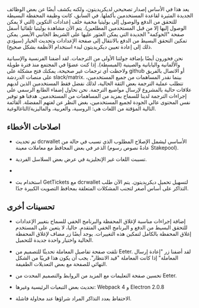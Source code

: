 يعد هذا في الأساس إصدار تصحيحي لديكريديتون، ولكنه يكشف أيضًا عن بعض الوظائف الجديدة المثيرة لقاعدة المستخدمين بأكملها. في السابق، كانت وظيفة المحفظة البسيطة للتحقق من الدفع والوصول إلى بوليتيا مخفية خلف إعدادات التكوين (التي لا يمكن الوصول إليها إلا من قبل المستخدمين المطلعين). يتم الآن مشاهدة بوليتيا تلقائيا أسفل صفحة "الحوكمة" الجديدة التي يمكن العثور عليها على الشريط الجانبي الأيسر. يمكن تمكين التحقق البسيط من الدفع بالانتقال إلى صفحة الإعدادات وتحديث الخيار (سيؤدي ذلك إلى إعادة تعيين ديكريديتون لبدء استخدام الأنظمة بشكل صحيح).

نحن فخورون أيضًا بإضافة جولتنا الأولى من الترجمات. لقد أضفنا الفرنسية والإسبانية والألمانية واليابانية والصينية (المبسطة). إذا كنت عضوًا في المجتمع منذ فترة طويلة ولاحظت أي ترجمات غير صحيحة، يمكنك فتح مشكلة على github أو الاتصال بالفريق على منصات الدردشة slack/matrix. بينما نقدر المساهمات من جميع المستخدمين، تتطلب عملية الترجمة بعض الثقة الحالية، لذلك نفضل فقط المستخدمين الذين لديهم علاقات حالية بالمشروع لإرسال مواضيع الترجمة. نحن نحاول إضفاء الطابع الرسمي على إجراءات الترجمة لدينا للسماح بمزيد من المساهمات من المستخدمين. هدفنا هو توفير نفس المحتوى عالي الجودة لجميع المستخدمين، بغض النظر عن لغتهم المفضلة. القائمة التالية المؤقتة من اللغات هي: الروسية، والعربية، والماليزية/التاغالوغية.

## اصلاحات الأخطاء

   - تم تحديث dcrwallet الأساسي ليشمل الإصلاح المطلوب الذي تسبب في حالة من الذعر في بعض المحافظ مع معاملات معينة (عادةً نصوص رسوم Stakepool).

   - تسببت اللغات غير الإنجليزية في عرض بعض السلاسل الفردية.
   - 
   - استخدام بث GetTickets مع dcrwallet لتسهيل تحميل ديكريديتون. يتم الآن طلب التذاكر على أساس أصغر لتجنب المشكلات المتعلقة بمحافظ التصويت الكبيرة جدًا.

## تحسينات أخرى

   - إضافة إجراءات مناسبة لإغلاق المحفظة والبرنامج الخفي للسماح بتغيير الإعدادات للتحقق البسيط من الدفع و البرنامج الخفي المتقدم. حاليا، لا يتعين على المستخدم إغلاق المحفظة بالكامل لتمكين هذه التغييرات. يوجد أيضًا زر مضاف لإغلاق المحفظة الحالية واختيار واحدة جديدة للتحميل.

   - تلقت صفحة تفاصيل المعاملة تحديثًا للتصميم من Eeter. لقد أضفنا زر "إعادة إرسال المعاملة" إذا كانت المعاملة "قيد الانتظار". يجب أن يكون هذا قريبًا من الشكل النهائي للصفحة مع بعض التعديلات الطفيفة.

   - تحسين صفحة التعليمات مع المزيد من الروابط والتصميم المحدث من Eeter. 

   - تحديث بعض التبعيات الرئيسية وغيرها: Webpack 4 و Electron 2.0.8

   - الاحتفاظ بعدد التذاكر المراد شراؤها عند محاولة فاشلة.
